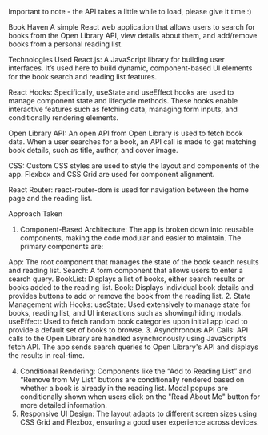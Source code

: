 Important to note - the API takes a little while to load, please give it time :)

Book Haven
A simple React web application that allows users to search for books from the Open Library API, view details about them, and add/remove books from a personal reading list.

Technologies Used
React.js: A JavaScript library for building user interfaces. It’s used here to build dynamic, component-based UI elements for the book search and reading list features.

React Hooks: Specifically, useState and useEffect hooks are used to manage component state and lifecycle methods. These hooks enable interactive features such as fetching data, managing form inputs, and conditionally rendering elements.

Open Library API: An open API from Open Library is used to fetch book data. When a user searches for a book, an API call is made to get matching book details, such as title, author, and cover image.

CSS: Custom CSS styles are used to style the layout and components of the app. Flexbox and CSS Grid are used for component alignment.

React Router: react-router-dom is used for navigation between the home page and the reading list.

Approach Taken

1. Component-Based Architecture:
   The app is broken down into reusable components, making the code modular and easier to maintain. The primary components are:

App: The root component that manages the state of the book search results and reading list.
Search: A form component that allows users to enter a search query.
BookList: Displays a list of books, either search results or books added to the reading list.
Book: Displays individual book details and provides buttons to add or remove the book from the reading list. 2. State Management with Hooks:
useState: Used extensively to manage state for books, reading list, and UI interactions such as showing/hiding modals.
useEffect: Used to fetch random book categories upon initial app load to provide a default set of books to browse. 3. Asynchronous API Calls:
API calls to the Open Library are handled asynchronously using JavaScript’s fetch API. The app sends search queries to Open Library's API and displays the results in real-time.

4. Conditional Rendering:
   Components like the “Add to Reading List” and “Remove from My List” buttons are conditionally rendered based on whether a book is already in the reading list.
   Modal popups are conditionally shown when users click on the "Read About Me" button for more detailed information.
5. Responsive UI Design:
   The layout adapts to different screen sizes using CSS Grid and Flexbox, ensuring a good user experience across devices.
